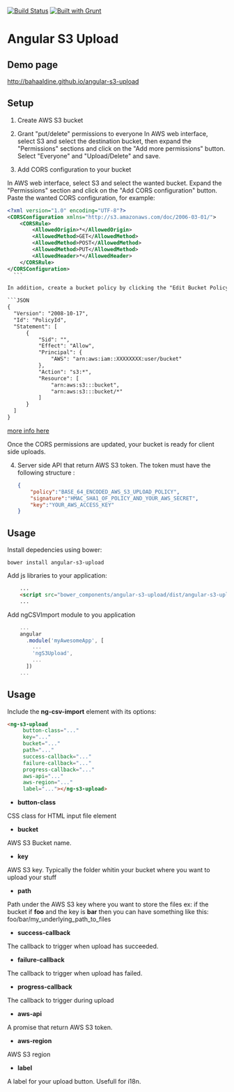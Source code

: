 [![Build Status](https://travis-ci.org/bahaaldine/angular-s3-upload.svg?branch=master)](https://travis-ci.org/bahaaldine/angular-s3-upload)
[![Built with Grunt](https://cdn.gruntjs.com/builtwith.png)](http://gruntjs.com/)

# Angular S3 Upload

## Demo page

http://bahaaldine.github.io/angular-s3-upload

## Setup 
1. Create AWS S3 bucket

2. Grant "put/delete" permissions to everyone 
In AWS web interface, select S3 and select the destination bucket, then 
expand the "Permissions" sections and click on the "Add more permissions" button. Select "Everyone" and "Upload/Delete" and save.

3. Add CORS configuration to your bucket

  In AWS web interface, select S3 and select the wanted bucket. 
  Expand the "Permissions" section and click on the "Add CORS configuration" button. Paste the wanted CORS configuration, for example: 
  ```XML
  <?xml version="1.0" encoding="UTF-8"?>
  <CORSConfiguration xmlns="http://s3.amazonaws.com/doc/2006-03-01/">
      <CORSRule>
          <AllowedOrigin>*</AllowedOrigin>
          <AllowedMethod>GET</AllowedMethod>
          <AllowedMethod>POST</AllowedMethod>
          <AllowedMethod>PUT</AllowedMethod>
          <AllowedHeader>*</AllowedHeader>
      </CORSRule>
  </CORSConfiguration>
    ```

  In addition, create a bucket policy by clicking the "Edit Bucket Policy", here is an example: 

  ```JSON
  {
	"Version": "2008-10-17",
	"Id": "PolicyId",
	"Statement": [
		{
			"Sid": "",
			"Effect": "Allow",
			"Principal": {
				"AWS": "arn:aws:iam::XXXXXXXX:user/bucket"
			},
			"Action": "s3:*",
			"Resource": [
				"arn:aws:s3:::bucket",
				"arn:aws:s3:::bucket/*"
			]
		}
	]
  }
  ```
  [more info here](http://docs.aws.amazon.com/AmazonS3/latest/dev/example-bucket-policies.html)

  Once the CORS permissions are updated, your bucket is ready for client side uploads.

4. Server side API that return AWS S3 token. The token must have the following structure : 

	```JSON
	{
		"policy":"BASE_64_ENCODED_AWS_S3_UPLOAD_POLICY",
		"signature":"HMAC_SHA1_OF_POLICY_AND_YOUR_AWS_SECRET",
		"key":"YOUR_AWS_ACCESS_KEY"
	}
	```


## Usage

Install depedencies using bower: 
```
bower install angular-s3-upload
```

Add js libraries to your application:
```html
	...
	<script src="bower_components/angular-s3-upload/dist/angular-s3-upload.js"></script>
    ...
```

Add ngCSVImport module to you application
```javascript
	...
	angular
	  .module('myAwesomeApp', [
	    ...
	    'ngS3Upload',
	    ...
	  ])
	...
```

## Usage
Include the **ng-csv-import** element with its options:

```html
<ng-s3-upload
     button-class="..."
     key="..."
     bucket="..."
     path="..."
     success-callback="..."
     failure-callback="..."
     progress-callback="..."
     aws-api="..."
     aws-region="..."
     label="..."></ng-s3-upload>
```

- **button-class**

CSS class for HTML input file element

- **bucket**

AWS S3 Bucket name.


- **key**

AWS S3 key. Typically the folder whitin your bucket where you want to upload your stuff


- **path**

Path under the AWS S3 key where you want to store the files
ex: if the bucket if **foo** and the key is **bar** then you can have something like this:
foo/bar/my_underlying_path_to_files

- **success-callback**

The callback to trigger when upload has succeeded.

- **failure-callback**

The callback to trigger when upload has failed.

- **progress-callback**

The callback to trigger during upload

- **aws-api**

A promise that return AWS S3 token. 

- **aws-region**

AWS S3 region

- **label**

A label for your upload button. Usefull for i18n.